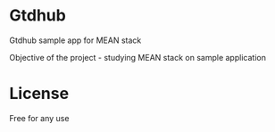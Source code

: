 Gtdhub
======

Gtdhub sample app for MEAN stack

Objective of the project - studying MEAN stack on sample application


License
=======
Free for any use
